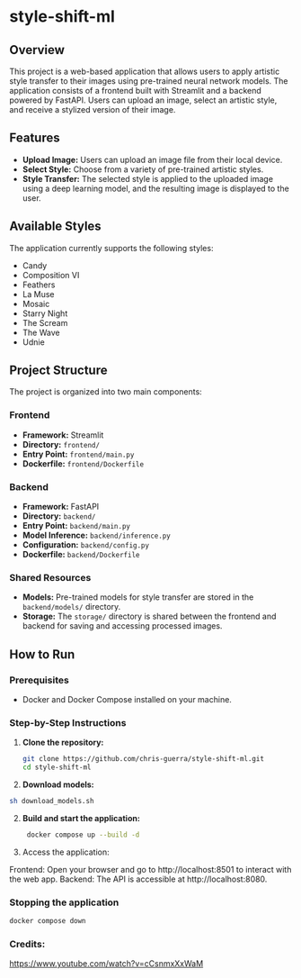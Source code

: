 # style-shift-ml

## Overview

This project is a web-based application that allows users to apply artistic style transfer to their images using pre-trained neural network models. The application consists of a frontend built with Streamlit and a backend powered by FastAPI. Users can upload an image, select an artistic style, and receive a stylized version of their image.

## Features

- **Upload Image:** Users can upload an image file from their local device.
- **Select Style:** Choose from a variety of pre-trained artistic styles.
- **Style Transfer:** The selected style is applied to the uploaded image using a deep learning model, and the resulting image is displayed to the user.

## Available Styles

The application currently supports the following styles:

- Candy
- Composition VI
- Feathers
- La Muse
- Mosaic
- Starry Night
- The Scream
- The Wave
- Udnie

## Project Structure

The project is organized into two main components:

### Frontend

- **Framework:** Streamlit
- **Directory:** `frontend/`
- **Entry Point:** `frontend/main.py`
- **Dockerfile:** `frontend/Dockerfile`

### Backend

- **Framework:** FastAPI
- **Directory:** `backend/`
- **Entry Point:** `backend/main.py`
- **Model Inference:** `backend/inference.py`
- **Configuration:** `backend/config.py`
- **Dockerfile:** `backend/Dockerfile`

### Shared Resources

- **Models:** Pre-trained models for style transfer are stored in the `backend/models/` directory.
- **Storage:** The `storage/` directory is shared between the frontend and backend for saving and accessing processed images.

## How to Run

### Prerequisites

- Docker and Docker Compose installed on your machine.

### Step-by-Step Instructions

1. **Clone the repository:**
   ```bash
   git clone https://github.com/chris-guerra/style-shift-ml.git
   cd style-shift-ml
   ```
2. **Download models:**
```bash
sh download_models.sh
```
2. **Build and start the application:**
   ```bash
    docker compose up --build -d
   ```
3. Access the application:

Frontend: Open your browser and go to http://localhost:8501 to interact with the web app.
Backend: The API is accessible at http://localhost:8080.

### Stopping the application
```bash
docker compose down
```

### Credits:

https://www.youtube.com/watch?v=cCsnmxXxWaM